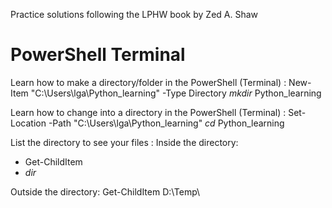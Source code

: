 Practice solutions following the LPHW book by Zed A. Shaw



# PowerShell Terminal

Learn how to make a directory/folder in the PowerShell (Terminal) :
  New-Item "C:\Users\lga\Python_learning" -Type Directory
  *mkdir* Python_learning

Learn how to change into a directory in the PowerShell (Terminal) :
  Set-Location -Path "C:\Users\lga\Python_learning"
  *cd* Python_learning

List the directory to see your files :
  Inside the directory: 
  - Get-ChildItem 
  - *dir*

  Outside the directory: Get-ChildItem D:\Temp\
